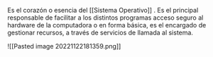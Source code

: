 Es el corazón o esencia del [[Sistema Operativo]] . Es el principal responsable de facilitar a los distintos programas acceso seguro al hardware de la computadora o en forma básica, es el encargado de gestionar recursos, a través de servicios de llamada al sistema.

![[Pasted image 20221122181359.png]]